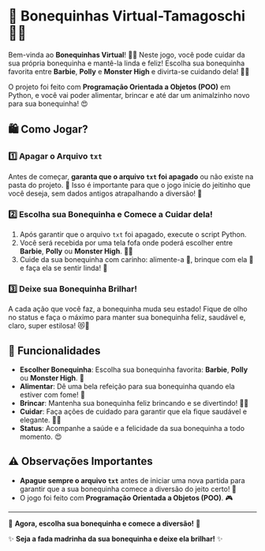 # 🦄 **Bonequinhas Virtual-Tamagoschi** 👗✨

Bem-vinda ao **Bonequinhas Virtual**! 🎀🌸 Neste jogo, você pode cuidar da sua própria bonequinha e mantê-la linda e feliz! Escolha sua bonequinha favorita entre **Barbie**, **Polly** e **Monster High** e divirta-se cuidando dela! 💖👠

O projeto foi feito com **Programação Orientada a Objetos (POO)** em Python, e você vai poder alimentar, brincar e até dar um animalzinho novo para sua bonequinha! 😍

## 🛍️ Como Jogar?

### 1️⃣ **Apagar o Arquivo `txt`**

Antes de começar, **garanta que o arquivo `txt` foi apagado** ou não existe na pasta do projeto. 🧹 Isso é importante para que o jogo inicie do jeitinho que você deseja, sem dados antigos atrapalhando a diversão! 🌟

### 2️⃣ **Escolha sua Bonequinha e Comece a Cuidar dela!**

1. Após garantir que o arquivo `txt` foi apagado, execute o script Python.
2. Você será recebida por uma tela fofa onde poderá escolher entre **Barbie**, **Polly** ou **Monster High**. 👗✨
3. Cuide da sua bonequinha com carinho: alimente-a 🍔, brinque com ela 🎀 e faça ela se sentir linda! 💅

### 3️⃣ **Deixe sua Bonequinha Brilhar!**

A cada ação que você faz, a bonequinha muda seu estado! Fique de olho no status e faça o máximo para manter sua bonequinha feliz, saudável e, claro, super estilosa! 😻💅


## 🎀 Funcionalidades

- **Escolher Bonequinha**: Escolha sua bonequinha favorita: **Barbie**, **Polly** ou **Monster High**. 💖
- **Alimentar**: Dê uma bela refeição para sua bonequinha quando ela estiver com fome! 🍰
- **Brincar**: Mantenha sua bonequinha feliz brincando e se divertindo! 🎀🧸
- **Cuidar**: Faça ações de cuidado para garantir que ela fique saudável e elegante. 👠💄
- **Status**: Acompanhe a saúde e a felicidade da sua bonequinha a todo momento. 😍

## ⚠️ Observações Importantes

- **Apague sempre o arquivo `txt`** antes de iniciar uma nova partida para garantir que a sua bonequinha comece a diversão do jeito certo! 💖
- O jogo foi feito com **Programação Orientada a Objetos (POO)**. 🎮



---

🌟 **Agora, escolha sua bonequinha e comece a diversão!** 🌟

✨ **Seja a fada madrinha da sua bonequinha e deixe ela brilhar!** ✨
